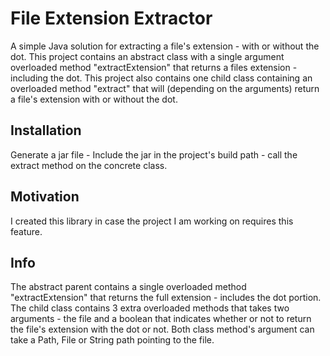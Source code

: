 # File Extension Extractor
A simple Java solution for extracting a file's extension - with or without the dot. This project contains an abstract class with a single argument overloaded method "extractExtension" that returns a files extension - including the dot. This project also contains one child class containing an overloaded method "extract" that will (depending on the arguments) return a file's extension with or without the dot.

<h2>Installation</h2>
Generate a jar file - Include the jar in the project's build path - call the extract method on the concrete class.

<h2>Motivation</h2>
I created this library in case the project I am working on requires this feature.

<h2>Info</h2>
The abstract parent contains a single overloaded method "extractExtension" that returns the full extension - includes the dot portion. The child class contains 3 extra overloaded methods that takes two arguments - the file and a boolean that indicates whether or not to return the file's extension with the dot or not. Both class method's argument can take a Path, File or String path pointing to the file.
